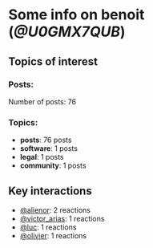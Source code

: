# Some info on benoit (_@U0GMX7QUB_)


## Topics of interest

### Posts: 

Number of posts: 76

### Topics:

* __posts__: 76 posts
* __software__: 1 posts
* __legal__: 1 posts
* __community__: 1 posts

## Key interactions 

* [@alienor](./U1N5Q9334.md): 2 reactions
* [@victor_arias](./U32FZ0QLX.md): 1 reactions
* [@luc](./U0AAL4W13.md): 1 reactions
* [@olivier](./U04DFTZ7D.md): 1 reactions
